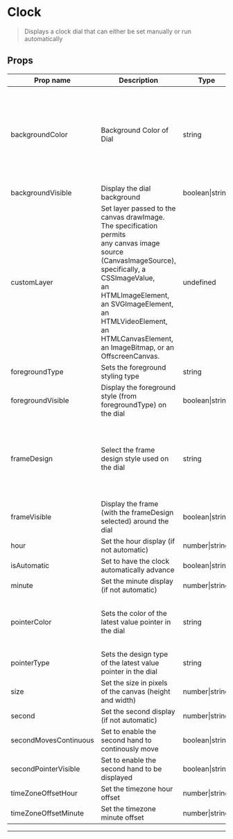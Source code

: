 # Clock

> Displays a clock dial that can either be set manually or run automatically

## Props

| Prop name             | Description                                                                                                                                                                                                                                                                         | Type            | Values                                                                                                                                                                                                           | Default     |
| --------------------- | ----------------------------------------------------------------------------------------------------------------------------------------------------------------------------------------------------------------------------------------------------------------------------------- | --------------- | ---------------------------------------------------------------------------------------------------------------------------------------------------------------------------------------------------------------- | ----------- |
| backgroundColor       | Background Color of Dial                                                                                                                                                                                                                                                            | string          | `DARK_GRAY`, `SATIN_GRAY`, `LIGHT_GRAY`, `WHITE`, `BLACK`, `BEIGE`, `BROWN`, `RED`, `GREEN`, `BLUE`, `TURNED`, `ANTHRACITE`, `MUD`, `PUNCHED_SHEET`, `CARBON`, `STAINLESS`, `BRUSHED_METAL`, `BRUSHED_STAINLESS` | "DARK_GRAY" |
| backgroundVisible     | Display the dial background                                                                                                                                                                                                                                                         | boolean\|string | -                                                                                                                                                                                                                | true        |
| customLayer           | Set layer passed to the canvas drawImage. The specification permits<br>any canvas image source (CanvasImageSource), specifically, a CSSImageValue,<br>an HTMLImageElement, an SVGImageElement, an HTMLVideoElement, an HTMLCanvasElement,<br>an ImageBitmap, or an OffscreenCanvas. | undefined       | -                                                                                                                                                                                                                | undefined   |
| foregroundType        | Sets the foreground styling type                                                                                                                                                                                                                                                    | string          | `TYPE1 through TYPE5`                                                                                                                                                                                            | "TYPE1"     |
| foregroundVisible     | Display the foreground style (from foregroundType) on the dial                                                                                                                                                                                                                      | boolean\|string | -                                                                                                                                                                                                                | true        |
| frameDesign           | Select the frame design style used on the dial                                                                                                                                                                                                                                      | string          | `BLACK_METAL`, `METAL`, `SHINY_METAL`, `BRASS`, `STEEL`, `CHROME`, `GOLD`, `ANTHRACITE`, `TILTED_GRAY`, `TILTED_BLACK`, `GLOSSY_METAL`                                                                           | "METAL"     |
| frameVisible          | Display the frame (with the frameDesign selected) around the dial                                                                                                                                                                                                                   | boolean\|string | -                                                                                                                                                                                                                | true        |
| hour                  | Set the hour display (if not automatic)                                                                                                                                                                                                                                             | number\|string  | `Hour (0-23)`                                                                                                                                                                                                    | undefined   |
| isAutomatic           | Set to have the clock automatically advance                                                                                                                                                                                                                                         | boolean\|string | -                                                                                                                                                                                                                | undefined   |
| minute                | Set the minute display (if not automatic)                                                                                                                                                                                                                                           | number\|string  | `Minute (0-59)`                                                                                                                                                                                                  | undefined   |
| pointerColor          | Sets the color of the latest value pointer in the dial                                                                                                                                                                                                                              | string          | `RED`, `GREEN`, `BLUE`, `ORANGE`, `YELLOW`, `CYAN`, `MAGENTA`, `WHITE`, `GRAY`, `BLACK`, `RAITH`, `GREEN_LCD`, `JUG_GREEN`                                                                                       | "RED"       |
| pointerType           | Sets the design type of the latest value pointer in the dial                                                                                                                                                                                                                        | string          | `TYPE1 through TYPE16`                                                                                                                                                                                           | "TYPE1"     |
| size                  | Set the size in pixels of the canvas (height and width)                                                                                                                                                                                                                             | number\|string  | -                                                                                                                                                                                                                | undefined   |
| second                | Set the second display (if not automatic)                                                                                                                                                                                                                                           | number\|string  | `Seconds (0-59)`                                                                                                                                                                                                 | undefined   |
| secondMovesContinuous | Set to enable the second hand to continously move                                                                                                                                                                                                                                   | boolean\|string | -                                                                                                                                                                                                                | false       |
| secondPointerVisible  | Set to enable the second hand to be displayed                                                                                                                                                                                                                                       | boolean\|string | -                                                                                                                                                                                                                | true        |
| timeZoneOffsetHour    | Set the timezone hour offset                                                                                                                                                                                                                                                        | number\|string  | -                                                                                                                                                                                                                | undefined   |
| timeZoneOffsetMinute  | Set the timezone minute offset                                                                                                                                                                                                                                                      | number\|string  | -                                                                                                                                                                                                                | undefined   |

---
